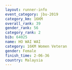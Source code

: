 ```yaml
---
layout: runner-info 
event_category: jbu-2019 
category_km: 16KM  
overall_rank: 39
gender_rank: 56
category_rank: 2
bib: 64025
name: HO WAI WAI
category: 16KM Women Veteran
gender: Female
finish_time: 2-06-36
country: Malaysia
---
```

